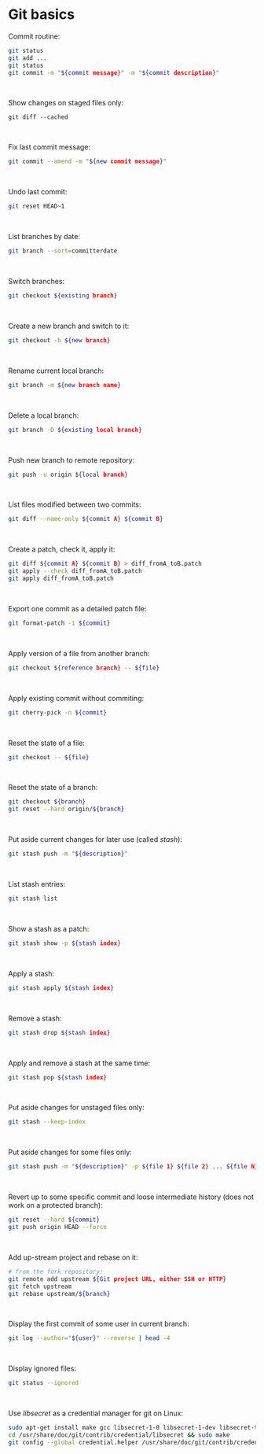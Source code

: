 # Git basics

Commit routine:

```sh
git status
git add ...
git status
git commit -m "${commit message}" -m "${commit description}"
```

&nbsp;

Show changes on staged files only:

```
git diff --cached
```

&nbsp;

Fix last commit message:

```sh
git commit --amend -m "${new commit message}"
```

&nbsp;

Undo last commit:

```sh
git reset HEAD~1
```

&nbsp;

List branches by date:

```sh
git branch --sort=committerdate
```

&nbsp;

Switch branches:

```sh
git checkout ${existing branch}
```

&nbsp;

Create a new branch and switch to it:

```sh
git checkout -b ${new branch}
```

&nbsp;

Rename current local branch:

```sh
git branch -m ${new branch name}
```

&nbsp;

Delete a local branch:

```sh
git branch -D ${existing local branch}
```

&nbsp;

Push new branch to remote repository:

```sh
git push -u origin ${local branch}
```

&nbsp;

List files modified between two commits:

```sh
git diff --name-only ${commit A} ${commit B}
```

&nbsp;

Create a patch, check it, apply it:

```sh
git diff ${commit A} ${commit B} > diff_fromA_toB.patch
git apply --check diff_fromA_toB.patch
git apply diff_fromA_toB.patch
```

&nbsp;

Export one commit as a detailed patch file:

```sh
git format-patch -1 ${commit}
```

&nbsp;

Apply version of a file from another branch:

```sh
git checkout ${reference branch} -- ${file}
```

&nbsp;

Apply existing commit without commiting:

```sh
git cherry-pick -n ${commit}
```

&nbsp;

Reset the state of a file:

```sh
git checkout -- ${file}
```

&nbsp;

Reset the state of a branch:

```sh
git checkout ${branch}
git reset --hard origin/${branch}
```

&nbsp;

Put aside current changes for later use (called _stash_):

```sh
git stash push -m "${description}"
```

&nbsp;

List stash entries:

```sh
git stash list
```

&nbsp;

Show a stash as a patch:

```sh
git stash show -p ${stash index}
```

&nbsp;

Apply a stash:

```sh
git stash apply ${stash index}
```

&nbsp;

Remove a stash:

```sh
git stash drop ${stash index}
```

&nbsp;

Apply and remove a stash at the same time:

```sh
git stash pop ${stash index}
```

&nbsp;

Put aside changes for unstaged files only:

```sh
git stash --keep-index
```

&nbsp;

Put aside changes for some files only:

```sh
git stash push -m "${description}" -p ${file 1} ${file 2} ... ${file N}
```

&nbsp;

Revert up to some specific commit and loose intermediate history (does not work on a protected branch):

```sh
git reset --hard ${commit}
git push origin HEAD --force
```

&nbsp;

Add up-stream project and rebase on it:

```sh
# from the fork repository:
git remote add upstream ${Git project URL, either SSH or HTTP}
git fetch upstream
git rebase upstream/${branch}
```

&nbsp;

Display the first commit of some user in current branch:

```sh
git log --author="${user}" --reverse | head -4
```

&nbsp;

Display ignored files:

```sh
git status --ignored
```

&nbsp;

Use _libsecret_ as a credential manager for git on Linux:

```sh
sudo apt-get install make gcc libsecret-1-0 libsecret-1-dev libsecret-tools seahorse
cd /usr/share/doc/git/contrib/credential/libsecret && sudo make
git config --global credential.helper /usr/share/doc/git/contrib/credential/libsecret/git-credential-libsecret
```

